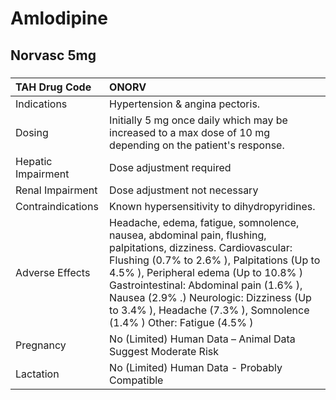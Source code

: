 # Amlodipine

## Norvasc 5mg

##### 

| TAH Drug Code      | ONORV                                                                                                                                                                                                                                                                                                                                                             |
|:-------------------|:------------------------------------------------------------------------------------------------------------------------------------------------------------------------------------------------------------------------------------------------------------------------------------------------------------------------------------------------------------------|
| Indications        | Hypertension & angina pectoris.                                                                                                                                                                                                                                                                                                                                   |
| Dosing             | Initially 5 mg once daily which may be increased to a max dose of 10 mg depending on the patient's response.                                                                                                                                                                                                                                                      |
| Hepatic Impairment | Dose adjustment required                                                                                                                                                                                                                                                                                                                                          |
| Renal Impairment   | Dose adjustment not necessary                                                                                                                                                                                                                                                                                                                                     |
| Contraindications  | Known hypersensitivity to dihydropyridines.                                                                                                                                                                                                                                                                                                                       |
| Adverse Effects    | Headache, edema, fatigue, somnolence, nausea, abdominal pain, flushing, palpitations, dizziness. Cardiovascular: Flushing (0.7% to 2.6% ), Palpitations (Up to 4.5% ), Peripheral edema (Up to 10.8% ) Gastrointestinal: Abdominal pain (1.6% ), Nausea (2.9% .) Neurologic: Dizziness (Up to 3.4% ), Headache (7.3% ), Somnolence (1.4% ) Other: Fatigue (4.5% ) |
| Pregnancy          | No (Limited) Human Data – Animal Data Suggest Moderate Risk                                                                                                                                                                                                                                                                                                       |
| Lactation          | No (Limited) Human Data - Probably Compatible                                                                                                                                                                                                                                                                                                                     |

